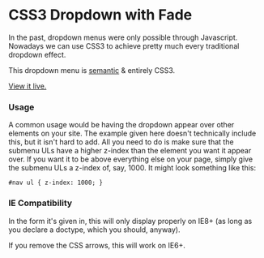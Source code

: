 CSS3 Dropdown with Fade
========================

In the past, dropdown menus were only possible through Javascript. Nowadays we can use CSS3 to achieve pretty much every traditional dropdown effect.

This dropdown menu is [semantic][sem] & entirely CSS3.

[View it live.][sbc]

[sem]: http://en.wikipedia.org/wiki/Semantic_Web "Semantic Web"
[sbc]: http://jmeas.com/projects/git/dd1/menu.html  "CSS3 Dropdown with Fade"

### Usage

A common usage would be having the dropdown appear over other elements on your site. The example given here doesn't technically include this, but it isn't hard to add.
All you need to do is make sure that the submenu ULs have a higher z-index than the element you want it appear over. If you want it to be above everything else on your page, simply give the submenu ULs a z-index of, say, 1000. It might look something like this:

	#nav ul { z-index: 1000; }

### IE Compatibility

In the form it's given in, this will only display properly on IE8+ (as long as you declare a doctype, which you should, anyway).

If you remove the CSS arrows, this will work on IE6+.
